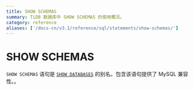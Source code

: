 ```yaml
---
title: SHOW SCHEMAS
summary: TiDB 数据库中 SHOW SCHEMAS 的使用概况。
category: reference
aliases: ['/docs-cn/v3.1/reference/sql/statements/show-schemas/']
---
```


# SHOW SCHEMAS

`SHOW SCHEMAS` 语句是 [`SHOW DATABASES`](/sql-statements/sql-statement-show-databases.md) 的别名。包含该语句提供了 MySQL 兼容性。。
